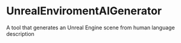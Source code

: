 # UnrealEnviromentAIGenerator
A tool that generates an Unreal Engine scene from human language description

